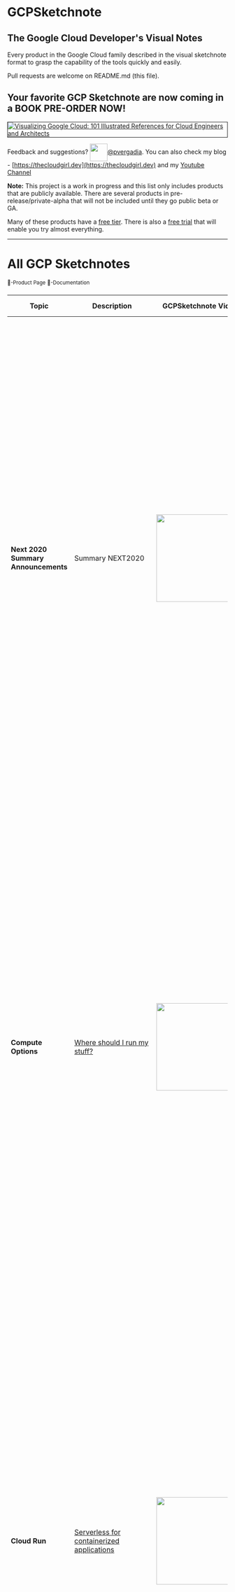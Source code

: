 # GCPSketchnote

## The Google Cloud Developer's Visual Notes
Every product in the Google Cloud family described in the visual sketchnote format to grasp the capability of the tools quickly and easily.

Pull requests are welcome on README.md (this file).

## Your favorite GCP Sketchnote are now coming in a BOOK PRE-ORDER NOW!
<a target="_blank" href="https://github.com/priyankavergadia/GCPSketchnote/blob/main/images/book.png"><img border="1" alt="Visualizing Google Cloud: 101 Illustrated References for Cloud Engineers and Architects" src="https://github.com/priyankavergadia/GCPSketchnote/blob/main/images/book.png"></a>

<!--- <a target="_blank" href="https://github.com/priyankavergadia/GCPSketchnote/blob/main/images/ComputeOptions.jpg"><img border="1" alt="Where should I run my stuff on Google Cloud" src="https://github.com/priyankavergadia/GCPSketchnote/blob/main/images/ComputeOptions.jpg"></a> --->

Feedback and suggestions? <img width="40" valign="middle" src="https://storage.googleapis.com/gregsramblings-downloads/Twitter_Logo_Blue.png">[@pvergadia](https://twitter.com/pvergadia). You can also check my blog - [https://thecloudgirl.dev](https://thecloudgirl.dev) and my [Youtube Channel](https://bit.ly/theCloudGirl)

**Note:** This project is a work in progress and this list only includes products that are publicly available. There are several products in pre-release/private-alpha that will not be included until they go public beta or GA.

Many of these products have a [free tier](https://cloud.google.com/free/). There is also a [free trial](https://console.cloud.google.com/freetrial) that will enable you try almost everything.

----------------------------
# All GCP Sketchnotes
<sup>:link:-Product Page</sup>
<sup>:page_facing_up:-Documentation</sup>

| Topic  | Description | GCPSketchnote Video | GCPSketchnote Image | Other Links |
| ------ | ----------- |---------------------|-----------|---|
| **Next 2020 Summary Announcements** | Summary NEXT2020 | [<img src="https://img.youtube.com/vi/7OBTwoBZ404/sddefault.jpg" width=200>](https://www.youtube.com/watch?v=7OBTwoBZ404&list=PLTWE_lmu2InBzuPmOcgAYP7U80a87cpJd) | [<img src="https://github.com/priyankavergadia/GCPSketchnote/blob/main/images/NEXT2020.jpg" width=1100>](https://thecloudgirl.dev/NEXT2020.html) | [<sup>:link:</sup>](https://cloud.google.com/blog/topics/google-cloud-next/complete-list-of-announcements-from-google-cloud-next20-onair)  |
| **Compute Options**  | [Where should I run my stuff?](https://goo.gle/3Eo1iN5)  |[<img src="https://img.youtube.com/vi/hEK5SMzI_n4/sddefault.jpg" width=200 >](https://www.youtube.com/watch?v=hEK5SMzI_n4&list=PLTWE_lmu2InBzuPmOcgAYP7U80a87cpJd) | [<img src="https://github.com/priyankavergadia/GCPSketchnote/blob/main/images/ComputeOptions.jpg" width=1100 >]
| **Cloud Run**  | [Serverless for containerized applications](https://goo.gle/3jsdh3U)  | [<img src="https://img.youtube.com/vi/oR4btKLRdn4/sddefault.jpg" width=200>](https://www.youtube.com/watch?v=oR4btKLRdn4&list=PLTWE_lmu2InBzuPmOcgAYP7U80a87cpJd) | [<img src="https://github.com/priyankavergadia/GCPSketchnote/blob/main/images/CloudRun.png" width=1100>] 
| **Cloud Functions**  | [Event-driven serverless functions](https://goo.gle/3jphpBR)  | [<img src="https://img.youtube.com/vi/LTMChfWBHb0/sddefault.jpg" width=200>](https://www.youtube.com/watch?v=LTMChfWBHb0&list=PLTWE_lmu2InBzuPmOcgAYP7U80a87cpJd) | [<img src="https://github.com/priyankavergadia/GCPSketchnote/blob/main/images/cloudfunctions.png" width=1100>]
| **Compute Engine**  | [VMs, GPUs, TPUs, Disks](https://goo.gle/3E8eRjr)  | [<img src="https://img.youtube.com/vi/s1LxRhjPJ7E/sddefault.jpg" width=200>](https://www.youtube.com/watch?v=s1LxRhjPJ7E&list=PLTWE_lmu2InBzuPmOcgAYP7U80a87cpJd) | [<img src="https://github.com/priyankavergadia/GCPSketchnote/blob/main/images/GCE.jpg" width=1100>](https://thecloudgirl.dev/gcpsketchnote2.html) | [<sup>:link:</sup>](https://cloud.google.com/compute?utm_source=twitter&utm_medium=unpaidsoc&utm_campaign=CDR_pve_gcp_gcpsketchnote_&utm_content=-) [<sup>:page_facing_up:</sup>](https://cloud.google.com/compute/docs?utm_source=twitter&utm_medium=unpaidsoc&utm_campaign=CDR_pve_gcp_gcpsketchnote_&utm_content=-) | 
| **Kubernetes Engine (GKE)**  | [Managed Kubernetes/containers](https://goo.gle/3pzWX5f)  | [<img src="https://img.youtube.com/vi/F8s-DAfMtRM/sddefault.jpg" width=200>](https://www.youtube.com/watch?v=F8s-DAfMtRM&list=PLTWE_lmu2InBzuPmOcgAYP7U80a87cpJd) | [<img src="https://github.com/priyankavergadia/GCPSketchnote/blob/main/images/GKE.jpg" width=1100>](https://thecloudgirl.dev/GKE.html) | [<sup>:link:</sup>](https://cloud.google.com/kubernetes-engine?utm_source=twitter&utm_medium=unpaidsoc&utm_campaign=CDR_pve_gcp_gcpsketchnote_&utm_content=-) [<sup>:page_facing_up:</sup>](https://cloud.google.com/kubernetes-engine/docs?utm_source=twitter&utm_medium=unpaidsoc&utm_campaign=CDR_pve_gcp_gcpsketchnote_&utm_content=-) |
| **Migration Journey**  | [How to migrate to GCP](https://cloud.google.com/blog/topics/developers-practitioners/google-cloud-migration-made-easy)  | [<img src="https://img.youtube.com/vi/ZDn6zIaBfas/sddefault.jpg" width=200>](https://www.youtube.com/watch?v=ZDn6zIaBfas&list=PLTWE_lmu2InBzuPmOcgAYP7U80a87cpJd) | [<img src="https://github.com/priyankavergadia/GCPSketchnote/blob/main/images/MigrationJourney.jpg" width=1100>](https://thecloudgirl.dev/MigrationJourney.html) | [<sup>:link:</sup>](https://cloud.google.com/blog/topics/developers-practitioners/google-cloud-migration-made-easy?utm_source=twitter&utm_medium=unpaidsoc&utm_campaign=CDR_pve_gcp_gcpsketchnote_&utm_content=-) |
| **Migration Use cases**  | [Different migration use cases](https://cloud.google.com/blog/topics/developers-practitioners/google-cloud-migration-made-easy)  | [<img src="https://img.youtube.com/vi/eWlQ-8AfDz4/sddefault.jpg" width=200>](https://www.youtube.com/watch?v=eWlQ-8AfDz4&list=PLTWE_lmu2InBzuPmOcgAYP7U80a87cpJd) | [<img src="https://github.com/priyankavergadia/GCPSketchnote/blob/main/images/MigrationCheatsheet.png" width=1100>](https://thecloudgirl.dev/MigrationCheatsheet.html) | [<sup>:link:</sup>](https://cloud.google.com/blog/topics/developers-practitioners/google-cloud-migration-made-easy?utm_source=twitter&utm_medium=unpaidsoc&utm_campaign=CDR_pve_gcp_gcpsketchnote_&utm_content=-) |
| **Cloud Storage**  | [Multi-class multi-region object storage](https://goo.gle/2ZbYUth)  | [<img src="https://img.youtube.com/vi/BeYr34swAVE/sddefault.jpg" width=200>](https://www.youtube.com/watch?v=BeYr34swAVE&list=PLTWE_lmu2InBzuPmOcgAYP7U80a87cpJd) | [<img src="https://github.com/priyankavergadia/GCPSketchnote/blob/main/images/GCS.png" width=1100>](https://thecloudgirl.dev/CloudStorage.html) | [<sup>:link:</sup>](https://cloud.google.com/storage?utm_source=twitter&utm_medium=unpaidsoc&utm_campaign=CDR_pve_gcp_gcpsketchnote_&utm_content=-) [<sup>:page_facing_up:</sup>](https://cloud.google.com/storage/docs?utm_source=twitter&utm_medium=unpaidsoc&utm_campaign=CDR_pve_gcp_gcpsketchnote_&utm_content=-) |  
| **Cloud SQL**  | [Managed MySQL, PostgreSQL, SQL Server](https://goo.gle/3jtd8NR) | [<img src="https://img.youtube.com/vi/nGwOPAqgX7U/sddefault.jpg" width=200>](https://www.youtube.com/watch?v=nGwOPAqgX7U&list=PLTWE_lmu2InBzuPmOcgAYP7U80a87cpJd) | [<img src="https://github.com/priyankavergadia/GCPSketchnote/blob/main/images/CloudSQL.jpg" width=1100>](https://thecloudgirl.dev/gcpsketchnote3.html) | [<sup>:link:</sup>](https://cloud.google.com/sql?utm_source=twitter&utm_medium=unpaidsoc&utm_campaign=CDR_pve_gcp_gcpsketchnote_&utm_content=-) [<sup>:page_facing_up:</sup>](https://cloud.google.com/sql/docs?utm_source=twitter&utm_medium=unpaidsoc&utm_campaign=CDR_pve_gcp_gcpsketchnote_&utm_content=-) |
| **How to build a scalable data anytics pipeline?**  | [5 steps to build a data analytics pipeline in GCP](https://www.freecodecamp.org/news/scalable-data-analytics-pipeline/) | [<img src="https://img.youtube.com/vi/iIxq9x8jBa8/sddefault.jpg" width=200>](https://www.youtube.com/watch?v=iIxq9x8jBa8&list=PLTWE_lmu2InBzuPmOcgAYP7U80a87cpJd) | [<img src="https://github.com/priyankavergadia/GCPSketchnote/blob/main/images/analytics.png" width=1100>](https://thecloudgirl.dev/analytics.html) | [<sup>:link:</sup>](https://cloud.google.com/solutions/smart-analytics?utm_source=twitter&utm_medium=unpaidsoc&utm_campaign=CDR_pve_gcp_gcpsketchnote_&utm_content=-) [<sup>:page_facing_up:</sup>](https://www.freecodecamp.org/news/scalable-data-analytics-pipeline/) |
| **BigQuery**  | [Data warehouse/analytics](https://goo.gle/3C7DkEJ)  | [<img src="https://img.youtube.com/vi/So-tVyBQt8E/sddefault.jpg" width=200>](https://www.youtube.com/watch?v=So-tVyBQt8E&list=PLTWE_lmu2InBzuPmOcgAYP7U80a87cpJd) | [<img src="https://github.com/priyankavergadia/GCPSketchnote/blob/main/images/BigQuery.jpg" width=1100>](https://thecloudgirl.dev/bigquery.html) | [<sup>:link:</sup>](https://cloud.google.com/bigquery?utm_source=twitter&utm_medium=unpaidsoc&utm_campaign=CDR_pve_gcp_gcpsketchnote_&utm_content=-) [<sup>:page_facing_up:</sup>](https://cloud.google.com/bigquery/docs?utm_source=twitter&utm_medium=unpaidsoc&utm_campaign=CDR_pve_gcp_gcpsketchnote_&utm_content=-) |
| **Cloud Composer**  | [Managed workflow orchestration service](https://goo.gle/3E7Oji7)  | [<img src="https://img.youtube.com/vi/BRQw064uaMg/sddefault.jpg" width=200>](https://www.youtube.com/watch?v=BRQw064uaMg&list=PLTWE_lmu2InBzuPmOcgAYP7U80a87cpJd) | [<img src="https://github.com/priyankavergadia/GCPSketchnote/blob/main/images/Composer.jpg" width=1100>](https://thecloudgirl.dev/Composer.html) | [<sup>:link:</sup>](https://cloud.google.com/composer?utm_source=twitter&utm_medium=unpaidsoc&utm_campaign=CDR_pve_gcp_gcpsketchnote_&utm_content=-) [<sup>:page_facing_up:</sup>](https://cloud.google.com/composer/docs?utm_source=twitter&utm_medium=unpaidsoc&utm_campaign=CDR_pve_gcp_gcpsketchnote_&utm_content=-) |
| **Cloud Dataflow**  | [Stream/batch data processing](https://goo.gle/3nim7m5)  | [<img src="https://img.youtube.com/vi/WRspZRG9e90/sddefault.jpg" width=200>](https://www.youtube.com/watch?v=WRspZRG9e90&list=PLTWE_lmu2InBzuPmOcgAYP7U80a87cpJd) | [<img src="https://github.com/priyankavergadia/GCPSketchnote/blob/main/images/Dataflow.jpg" width=1100>](https://thecloudgirl.dev/dataflow.html) | [<sup>:link:</sup>](https://cloud.google.com/dataflow?utm_source=twitter&utm_medium=unpaidsoc&utm_campaign=CDR_pve_gcp_gcpsketchnote_&utm_content=-) [<sup>:page_facing_up:</sup>](https://cloud.google.com/dataflow/docs?utm_source=twitter&utm_medium=unpaidsoc&utm_campaign=CDR_pve_gcp_gcpsketchnote_&utm_content=-) |
| **Cloud Dataproc**  | [Managed Spark and Hadoop](https://medium.com/google-cloud/all-you-need-to-know-about-google-cloud-dataproc-23fe91369678)  | [<img src="https://img.youtube.com/vi/32oJE-fSzm0/sddefault.jpg" width=200>](https://www.youtube.com/watch?v=32oJE-fSzm0&list=PLTWE_lmu2InBzuPmOcgAYP7U80a87cpJd) | [<img src="https://github.com/priyankavergadia/GCPSketchnote/blob/main/images/Dataproc.jpg" width=1100>](https://thecloudgirl.dev/Dataproc.html) | [<sup>:link:</sup>](https://cloud.google.com/dataproc?utm_source=twitter&utm_medium=unpaidsoc&utm_campaign=CDR_pve_gcp_gcpsketchnote_&utm_content=-) [<sup>:page_facing_up:</sup>](https://cloud.google.com/dataproc/docs?utm_source=twitter&utm_medium=unpaidsoc&utm_campaign=CDR_pve_gcp_gcpsketchnote_&utm_content=-) |
| **Cloud Pub/Sub**  | Global real-time messaging  | [<img src="https://img.youtube.com/vi/JrKEErlWvzA/sddefault.jpg" width=200>](https://www.youtube.com/watch?v=JrKEErlWvzA&list=PLTWE_lmu2InBzuPmOcgAYP7U80a87cpJd) | [<img src="https://github.com/priyankavergadia/GCPSketchnote/blob/main/images/pubsub.jpg" width=1100>](https://thecloudgirl.dev/pubsub.html) | [<sup>:link:</sup>](https://cloud.google.com/pubsub?utm_source=twitter&utm_medium=unpaidsoc&utm_campaign=CDR_pve_gcp_gcpsketchnote_&utm_content=-) [<sup>:page_facing_up:</sup>](https://cloud.google.com/pubsub/docs?utm_source=twitter&utm_medium=unpaidsoc&utm_campaign=CDR_pve_gcp_gcpsketchnote_&utm_content=-) [<sup>:link:</sup>](https://www.youtube.com/playlist?list=PLIivdWyY5sqKwVLe4BLJ-vlh9r9zCdOse) |
| **Contact Center AI**  | AI in your contact center  | [<img src="https://img.youtube.com/vi/oGHa3hyMMsc/sddefault.jpg" width=200>](https://www.youtube.com/watch?v=oGHa3hyMMsc&list=PLTWE_lmu2InBzuPmOcgAYP7U80a87cpJd) | [<img src="https://github.com/priyankavergadia/GCPSketchnote/blob/main/images/ccai.jpg" width=1100>](https://thecloudgirl.dev/CCAI.html) | [<sup>:link:</sup>](https://cloud.google.com/solutions/contact-center?utm_source=twitter&utm_medium=unpaidsoc&utm_campaign=CDR_pve_gcp_gcpsketchnote_&utm_content=-) [<sup>:page_facing_up:</sup>](https://www.youtube.com/playlist?list=PLIivdWyY5sqK5SM34zbkitWLOV-b3V40B) |
| **Cloud Armor**  | DDoS protection and WAF  | [<img src="https://img.youtube.com/vi/w6Z5Ps0rXvk/sddefault.jpg" width=200>](https://www.youtube.com/watch?v=w6Z5Ps0rXvk&list=PLTWE_lmu2InBzuPmOcgAYP7U80a87cpJd) | [<img src="https://github.com/priyankavergadia/GCPSketchnote/blob/main/images/CloudArmor.png" width=1100>](https://thecloudgirl.dev/CloudArmor.html) | [<sup>:link:</sup>](https://cloud.google.com/armor?utm_source=twitter&utm_medium=unpaidsoc&utm_campaign=CDR_pve_gcp_gcpsketchnote_&utm_content=-) [<sup>:page_facing_up:</sup>](https://cloud.google.com/armor/docs?utm_source=twitter&utm_medium=unpaidsoc&utm_campaign=CDR_pve_gcp_gcpsketchnote_&utm_content=-) |
| **Cloud CDN** | Content delivery network | [<img src="https://img.youtube.com/vi/EumuFAfTWJY/sddefault.jpg" width=200>](https://www.youtube.com/watch?v=EumuFAfTWJY&list=PLTWE_lmu2InBzuPmOcgAYP7U80a87cpJd) | [<img src="https://github.com/priyankavergadia/GCPSketchnote/blob/main/images/CloudCDN.jpg" width=1100>](https://thecloudgirl.dev/CDN.html) | [<sup>:link:</sup>](https://cloud.google.com/cdn?utm_source=twitter&utm_medium=unpaidsoc&utm_campaign=CDR_pve_gcp_gcpsketchnote_&utm_content=-) [<sup>:page_facing_up:</sup>](https://cloud.google.com/cdn/docs?utm_source=twitter&utm_medium=unpaidsoc&utm_campaign=CDR_pve_gcp_gcpsketchnote_&utm_content=-) |
| **Cloud Load Balancing** | [Multi-region load distribution/balancing](https://goo.gle/3B8F1ke)| [<img src="https://img.youtube.com/vi/0fQr7TRhnnU/sddefault.jpg" width=200>](https://www.youtube.com/watch?v=0fQr7TRhnnU&list=PLTWE_lmu2InBzuPmOcgAYP7U80a87cpJd) | [<img src="https://github.com/priyankavergadia/GCPSketchnote/blob/main/images/CLB.jpg" width=1100>](https://thecloudgirl.dev/CLB.html) | [<sup>:link:</sup>](https://cloud.google.com/load-balancing?utm_source=twitter&utm_medium=unpaidsoc&utm_campaign=CDR_pve_gcp_gcpsketchnote_&utm_content=-) [<sup>:page_facing_up:</sup>](https://cloud.google.com/load-balancing/docs?utm_source=twitter&utm_medium=unpaidsoc&utm_campaign=CDR_pve_gcp_gcpsketchnote_&utm_content=-) |
| **Cloud Data Loss Prevention API** | Classify and redact sensitive data | [<img src="https://img.youtube.com/vi/ab_Dctdu2G8/sddefault.jpg" width=200>](https://www.youtube.com/watch?v=ab_Dctdu2G8&list=PLTWE_lmu2InBzuPmOcgAYP7U80a87cpJd) | [<img src="https://github.com/priyankavergadia/GCPSketchnote/blob/main/images/DLP.jpg" width=1100>](https://thecloudgirl.dev/dlp.html) | [<sup>:link:</sup>](https://cloud.google.com/dlp?utm_source=twitter&utm_medium=unpaidsoc&utm_campaign=CDR_pve_gcp_gcpsketchnote_&utm_content=-) [<sup>:page_facing_up:</sup>](https://cloud.google.com/dlp/docs?utm_source=twitter&utm_medium=unpaidsoc&utm_campaign=CDR_pve_gcp_gcpsketchnote_&utm_content=-) |
| **Cloud Build** | Continuous integration/delivery platform | [<img src="https://img.youtube.com/vi/Bvo6jzC3J_A/sddefault.jpg" width=200>](https://www.youtube.com/watch?v=Bvo6jzC3J_A&list=PLTWE_lmu2InBzuPmOcgAYP7U80a87cpJd) | [<img src="https://github.com/priyankavergadia/GCPSketchnote/blob/main/images/CloudBuild.jpg" width=1100>](https://thecloudgirl.dev/CloudBuild.html) | [<sup>:link:</sup>](https://cloud.google.com/cloud-build?utm_source=twitter&utm_medium=unpaidsoc&utm_campaign=CDR_pve_gcp_gcpsketchnote_&utm_content=-) [<sup>:page_facing_up:</sup>](https://cloud.google.com/cloud-build/docs/?utm_source=twitter&utm_medium=unpaidsoc&utm_campaign=CDR_pve_gcp_gcpsketchnote_&utm_content=-) |
| **Operations** | Monitoring, logging, troubleshooting | [<img src="https://img.youtube.com/vi/Y7L2y6NVa9Y/sddefault.jpg" width=200>](https://www.youtube.com/watch?v=Y7L2y6NVa9Y&list=PLTWE_lmu2InBzuPmOcgAYP7U80a87cpJd) | [<img src="https://github.com/priyankavergadia/GCPSketchnote/blob/main/images/CloudOps.jpg" width=1100>](https://thecloudgirl.dev/ops.html) | [<sup>:link:</sup>](https://cloud.google.com/products/operations?utm_source=twitter&utm_medium=unpaidsoc&utm_campaign=CDR_pve_gcp_gcpsketchnote_&utm_content=-) [<sup>:page_facing_up:</sup>](https://cloud.google.com/stackdriver/docs?utm_source=twitter&utm_medium=unpaidsoc&utm_campaign=CDR_pve_gcp_gcpsketchnote_&utm_content=-) |
| **Redshift to BigQuery**  | Migrate Redshift to BigQuery  | | [<img src="https://github.com/priyankavergadia/GCPSketchnote/blob/main/images/redshifttobq.jpeg" width=1100>](https://thecloudgirl.dev/redshifttobq.html) | [<sup>:link:</sup>](https://cloud.google.com/bigquery-transfer/docs/redshift-migration) |
| **Pub/Sub Lite vs Pub/Sub**  | Difference between Pub/Sub and Pub/Sub Lite  | | [<img src="https://github.com/priyankavergadia/GCPSketchnote/blob/main/images/pubsubvslite.png" width=1100>](https://thecloudgirl.dev/gcpsketchnote4.html) | [<sup>:link:</sup>](https://cloud.google.com/pubsub/docs/choosing-pubsub-or-lite?utm_source=twitter&utm_medium=unpaidsoc&utm_campaign=CDR_pve_gcp_gcpsketchnote_&utm_content=-)|
| **Anthos** | [How Anthos makes it easy to deploy/manage hybrid and multicloud infrasturture and apps](https://goo.gle/3C7DX1h) | [<img src="https://img.youtube.com/vi/FfJNAjoX3Uc/sddefault.jpg" width=200>](https://www.youtube.com/watch?v=FfJNAjoX3Uc&list=PLTWE_lmu2InBzuPmOcgAYP7U80a87cpJd) | [<img src="https://github.com/priyankavergadia/GCPSketchnote/blob/main/images/Anthos.jpg" width=1100>](https://thecloudgirl.dev/Anthos.html) | [<sup>:link:</sup>](https://cloud.google.com/products/anthos?utm_source=twitter&utm_medium=unpaidsoc&utm_campaign=CDR_pve_gcp_gcpsketchnote_&utm_content=-) [<sup>:page_facing_up:</sup>](https://cloud.google.com/anthos/docs?utm_source=twitter&utm_medium=unpaidsoc&utm_campaign=CDR_pve_gcp_gcpsketchnote_&utm_content=-) |
| **Anthos Deployment Options**  | [Hybrid and multicloud deployment options with Anthos](https://cloud.google.com/blog/topics/developers-practitioners/what-are-my-hybrid-and-multicloud-deployment-options-anthos?utm_source=blog&utm_medium=partner&utm_campaign=CDR_pve_anthoscore_anthosdeplyment_sketchnote_)  | [<img src="https://img.youtube.com/vi/quDqV3nXD2k/sddefault.jpg" width=200>](https://www.youtube.com/watch?v=quDqV3nXD2k&list=PLTWE_lmu2InBzuPmOcgAYP7U80a87cpJd) | [<img src="https://github.com/priyankavergadia/GCPSketchnote/blob/main/images/AnthosDeployment.png" width=1100>](https://thecloudgirl.dev/AnthosDeployment.html) | [<sup>:link:</sup>](https://cloud.google.com/anthos?utm_source=twitter&utm_medium=unpaidsoc&utm_campaign=CDR_pve_gcp_gcpsketchnote_&utm_content=-) [<sup>:page_facing_up:</sup>](https://cloud.google.com/anthos/docs?utm_source=twitter&utm_medium=unpaidsoc&utm_campaign=CDR_pve_gcp_gcpsketchnote_&utm_content=-) |
| **Decision Tree Hadoop to Dataproc**  | [Decision tree to migrate Apache Hadoop workloads to Dataproc](http://goo.gle/3tMxnsB)  | [<img src="https://img.youtube.com/vi/3a5yhnXlJrc/sddefault.jpg" width=200>](https://www.youtube.com/watch?v=3a5yhnXlJrc&list=PLTWE_lmu2InBzuPmOcgAYP7U80a87cpJd) | [<img src="https://github.com/priyankavergadia/GCPSketchnote/blob/main/images/HadoopOptions.jpg" width=1100>](https://thecloudgirl.dev/DataprocDecision.html) | [<sup>:link:</sup>](https://cloud.google.com/dataproc/) [<sup>:page_facing_up:</sup>](https://cloud.google.com/dataproc/docs) |
| **Google Cloud VMware Engine**  | [A Google Cloud VMware Engine cheatsheet](https://goo.gle/2PlTsiy)  | [<img src="https://img.youtube.com/vi/FJGNj_j2BY8/sddefault.jpg" width=200>](https://www.youtube.com/watch?v=FJGNj_j2BY8&list=PLTWE_lmu2InBzuPmOcgAYP7U80a87cpJd) | [<img src="https://github.com/priyankavergadia/GCPSketchnote/blob/main/images/VMWareEngine.jpg" width=1100>](https://thecloudgirl.dev/VMWareEngine.html) | [<sup>:link:</sup>](http://goo.gle/313njyY) [<sup>:page_facing_up:</sup>](http://goo.gle/3lyGNoB) |
| **Bare Metal Solution**  | [Curious about Google Cloud Bare Metal Solution? Start here](https://goo.gle/2O04k5m)  | [<img src="https://img.youtube.com/vi/s6rZBH5sFps/sddefault.jpg" width=200>](https://www.youtube.com/watch?v=s6rZBH5sFps&list=PLTWE_lmu2InBzuPmOcgAYP7U80a87cpJd) | [<img src="https://github.com/priyankavergadia/GCPSketchnote/blob/main/images/BareMetal.jpg" width=1100>](https://thecloudgirl.dev/BareMetal.html) | [<sup>:link:</sup>](https://goo.gle/2O04k5m) [<sup>:page_facing_up:</sup>](https://goo.gle/3fnpWEg) |
| **Persistent Disk**  | [Block storage options in Google Cloud](https://goo.gle/32knshX)  | [<img src="https://img.youtube.com/vi/HZV3XZQZmvQ/sddefault.jpg" width=200>](https://www.youtube.com/watch?v=HZV3XZQZmvQ&list=PLTWE_lmu2InBzuPmOcgAYP7U80a87cpJd) | [<img src="https://github.com/priyankavergadia/GCPSketchnote/blob/main/images/pd.jpg" width=1100>](https://thecloudgirl.dev/PD.html) | [<sup>:link:</sup>](https://goo.gle/3iEW4ow) [<sup>:page_facing_up:</sup>](https://goo.gle/3gA1G0z) |
| **Data Transfer Options**  | [How to transfer data to Google Cloud?](https://goo.gle/3iLTpsS)  | [<img src="https://img.youtube.com/vi/lt9bOxlsKs4/sddefault.jpg" width=200>](https://www.youtube.com/watch?v=lt9bOxlsKs4list=PLTWE_lmu2InBzuPmOcgAYP7U80a87cpJd) | [<img src="https://github.com/priyankavergadia/GCPSketchnote/blob/main/images/DataTransfer.jpg" width=1100>](https://thecloudgirl.dev/datatransfer.html) | [<sup>:link:</sup>](https://goo.gle/3xgTrx2) [<sup>:page_facing_up:</sup>](https://goo.gle/3xgTrx2) |
| **Storage Options**  | [A map of storage options in Google Cloud?](https://goo.gle/3q2asc9)  | [<img src="https://img.youtube.com/vi/uvyerY_dHJk/sddefault.jpg" width=200>](https://www.youtube.com/watch?v=uvyerY_dHJk&list=PLTWE_lmu2InBzuPmOcgAYP7U80a87cpJd) | [<img src="https://github.com/priyankavergadia/GCPSketchnote/blob/main/images/storageoptions.jpg" width=1100>](https://thecloudgirl.dev/StorageOptions.html) | [<sup>:link:</sup>](https://goo.gle/2U8dkZ7) [<sup>:page_facing_up:</sup>](https://goo.gle/2U8dkZ7) |
| **Cloud Bigtable**  | [How BIG is Cloud Bigtable?](https://goo.gle/2TV3hWY)  | [<img src="https://img.youtube.com/vi/Ms_GwMgojlk/sddefault.jpg" width=200>](https://www.youtube.com/watch?v=Ms_GwMgojlk&list=PLTWE_lmu2InBzuPmOcgAYP7U80a87cpJd) | [<img src="https://github.com/priyankavergadia/GCPSketchnote/blob/main/images/Bigtable.jpg" width=1100>](https://thecloudgirl.dev/Bigtable.html) | [<sup>:link:</sup>](https://goo.gle/3pQJT9A) [<sup>:page_facing_up:</sup>](https://goo.gle/3xbkgmm) |
| **Cloud Spanner**  | [What is Cloud Spanner?](https://goo.gle/3zmQMnj)  | [<img src="https://img.youtube.com/vi/lt9bOxlsKs4/sddefault.jpg" width=200>](https://youtu.be/hRDpbHtNceU) | [<img src="https://github.com/priyankavergadia/GCPSketchnote/blob/main/images/Spanner.jpg" width=1100>](https://thecloudgirl.dev/spanner.html) | [<sup>:link:</sup>](https://goo.gle/3xkcXJ3) [<sup>:page_facing_up:</sup>](https://goo.gle/3gmC88a) |
| **Firestore**  | [What is Firestore?](https://goo.gle/3EbtF0S)  | [<img src="https://github.com/priyankavergadia/GCPSketchnote/blob/main/images/firestore.jpg" width=200>](https://www.youtube.com/watch?v=moglAjmwmUQ&list=PLTWE_lmu2InBzuPmOcgAYP7U80a87cpJd) | [<img src="https://github.com/priyankavergadia/GCPSketchnote/blob/main/images/firestore.jpg" width=1100>](https://thecloudgirl.dev/firestore.html) | [<sup>:link:</sup>](https://goo.gle/3E9gVaM) [<sup>:page_facing_up:</sup>](https://goo.gle/3vGHjpt) |
| **Dataprep**  | [What is Dataprep?](https://goo.gle/3C9BXpi)  | [<img src="https://img.youtube.com/vi/XECTutOb350/sddefault.jpg" width=200>](https://www.youtube.com/watch?v=XECTutOb350&list=PLTWE_lmu2InBzuPmOcgAYP7U80a87cpJd) | [<img src="https://github.com/priyankavergadia/GCPSketchnote/blob/main/images/Spanner.jpg" width=1100>](https://thecloudgirl.dev/dataprep.html) | [<sup>:link:</sup>](https://goo.gle/2XDPaaX) [<sup>:page_facing_up:</sup>](https://goo.gle/3vzyrC8) |
| **Data Fusion**  | [What is Data Fusion?](https://goo.gle/3puxKsF)  | [<img src="https://github.com/priyankavergadia/GCPSketchnote/blob/main/images/datafusion.jpg" width=200>](https://www.youtube.com/playlist?list=PLTWE_lmu2InBzuPmOcgAYP7U80a87cpJd) | [<img src="https://github.com/priyankavergadia/GCPSketchnote/blob/main/images/datafusion.jpg" width=1100>](https://thecloudgirl.dev/datafusion.html) | [<sup>:link:</sup>](https://goo.gle/2XDtwDz) [<sup>:page_facing_up:</sup>](https://goo.gle/3CmFhO5) |
| **Cloud IoT Core**  | [What is Cloud IoT Core?](https://goo.gle/3m6Zf9O)  | [<img src="https://github.com/priyankavergadia/GCPSketchnote/blob/main/images/iotcore.jpg" width=200>](https://www.youtube.com/playlist?list=PLTWE_lmu2InBzuPmOcgAYP7U80a87cpJd) | [<img src="https://github.com/priyankavergadia/GCPSketchnote/blob/main/images/iotcore.jpg" width=1100>](https://thecloudgirl.dev/iotcore.html) | [<sup>:link:</sup>](https://goo.gle/3BbIMFs) [<sup>:page_facing_up:</sup>](https://goo.gle/2XCs3gO) |
| **Datastream**  | [What is Datastream?](https://goo.gle/3BjiX6F)  | [<img src="https://github.com/priyankavergadia/GCPSketchnote/blob/main/images/datastream.jpg" width=200>](https://www.youtube.com/playlist?list=PLTWE_lmu2InBzuPmOcgAYP7U80a87cpJd) | [<img src="https://github.com/priyankavergadia/GCPSketchnote/blob/main/images/datastream.jpg" width=1100>](https://thecloudgirl.dev/datastream.html) | [<sup>:link:</sup>](https://goo.gle/3aZUDMi) [<sup>:page_facing_up:</sup>](https://goo.gle/3B20OtT) |
| **Database Options**  | [What are Google Cloud Database options?](https://goo.gle/3m6yCSn)  | [<img src="https://img.youtube.com/vi/2TZXSnCTd7E/sddefault.jpg" width=200>](https://www.youtube.com/watch?v=2TZXSnCTd7E&list=PLTWE_lmu2InBzuPmOcgAYP7U80a87cpJd) | [<img src="https://github.com/priyankavergadia/GCPSketchnote/blob/main/images/DBoptions.jpg" width=1100>](https://thecloudgirl.dev/dboptions.html) |
| **Traffic Director**  | [What is Traffic Director?](https://goo.gle/3EcLegZ)  | [<img src="https://github.com/priyankavergadia/GCPSketchnote/blob/main/images/trafficdirector.jpg" width=200>](https://www.youtube.com/playlist?list=PLTWE_lmu2InBzuPmOcgAYP7U80a87cpJd) | [<img src="https://github.com/priyankavergadia/GCPSketchnote/blob/main/images/trafficdirector.jpg" width=1100>](https://thecloudgirl.dev/trafficdirector.html) | [<sup>:link:</sup>](https://goo.gle/2XBxWuD) [<sup>:page_facing_up:</sup>](https://goo.gle/3B85Ncj) |
| **App Engine**  | [What is App Engine?](https://goo.gle/3GckaAf)  | [<img src="https://github.com/priyankavergadia/GCPSketchnote/blob/main/images/appengine.jpg" width=200>](https://www.youtube.com/playlist?list=PLTWE_lmu2InBzuPmOcgAYP7U80a87cpJd) | [<img src="https://github.com/priyankavergadia/GCPSketchnote/blob/main/images/appengine.jpg" width=1100>](https://thecloudgirl.dev/appengine.html) | [<sup>:link:</sup>](https://goo.gle/3nogeUe) [<sup>:page_facing_up:</sup>](https://goo.gle/2ZhSV64) |
| **Cloud NAT**  | [What is Cloud NAT?](https://goo.gle/3GDjS5s)  | [<img src="https://github.com/priyankavergadia/GCPSketchnote/blob/main/images/CloudNAT.jpg" width=200>](https://www.youtube.com/playlist?list=PLTWE_lmu2InBzuPmOcgAYP7U80a87cpJd) | [<img src="https://github.com/priyankavergadia/GCPSketchnote/blob/main/images/CloudNAT.jpg" width=1100>](https://thecloudgirl.dev/cloudnat.html) | [<sup>:link:</sup>](https://goo.gle/3b5mQBa) [<sup>:page_facing_up:</sup>](https://goo.gle/3E5kSgI) |
| **Cloud DNS**  | [What is Cloud DNS?](https://goo.gle/3C8h9i3)  | [<img src="https://github.com/priyankavergadia/GCPSketchnote/blob/main/images/CloudDNS.jpg" width=200>](https://www.youtube.com/playlist?list=PLTWE_lmu2InBzuPmOcgAYP7U80a87cpJd) | [<img src="https://github.com/priyankavergadia/GCPSketchnote/blob/main/images/CloudDNS.jpg" width=1100>](https://thecloudgirl.dev/clouddns.html) | [<sup>:link:</sup>](https://goo.gle/3m6TwAQ) [<sup>:page_facing_up:</sup>](https://goo.gle/3vGFlp5) |
| **Service Orchestration**  | [What is Service Orchestration?](https://goo.gle/3m8DeHm)  | [<img src="https://github.com/priyankavergadia/GCPSketchnote/blob/main/images/serviceorchestration.jpg" width=200>](https://www.youtube.com/playlist?list=PLTWE_lmu2InBzuPmOcgAYP7U80a87cpJd) | [<img src="https://github.com/priyankavergadia/GCPSketchnote/blob/main/images/serviceorchestration.jpg" width=1100>](https://thecloudgirl.dev/serviceorchestration.html) | [<sup>:link:</sup>](https://goo.gle/3niEwPD) [<sup>:page_facing_up:</sup>](https://goo.gle/3Cd5b6E) |
| **Network Intelligence Center (NIC)**  | [What is Network Intelligence Center?](https://goo.gle/3B7cETv)  | [<img src="https://github.com/priyankavergadia/GCPSketchnote/blob/main/images/nic.jpg" width=200>](https://www.youtube.com/playlist?list=PLTWE_lmu2InBzuPmOcgAYP7U80a87cpJd) | [<img src="https://github.com/priyankavergadia/GCPSketchnote/blob/main/images/nic.jpg" width=1100>](https://thecloudgirl.dev/nic.html) | [<sup>:link:</sup>](https://goo.gle/30T6Pwy) [<sup>:page_facing_up:</sup>](https://goo.gle/3vKIW5K) |
| **Memorystore**  | [What is Memorystore?](https://goo.gle/2Ze7hFf)  | [<img src="https://github.com/priyankavergadia/GCPSketchnote/blob/main/images/memorystore.jpg" width=200>](https://www.youtube.com/playlist?list=PLTWE_lmu2InBzuPmOcgAYP7U80a87cpJd) | [<img src="https://github.com/priyankavergadia/GCPSketchnote/blob/main/images/memorystore.jpg" width=1100>](https://thecloudgirl.dev/memorystore.html) | [<sup>:link:</sup>](https://goo.gle/3b0Oors) [<sup>:page_facing_up:</sup>](https://goo.gle/3noPvqy) |
| **Data Science**  | [6 steps of Data Science?](https://goo.gle/2Ze7hFf)  | [<img src="https://github.com/priyankavergadia/GCPSketchnote/blob/main/images/memorystore.jpg" width=200>](https://www.youtube.com/playlist?list=PLTWE_lmu2InBzuPmOcgAYP7U80a87cpJd) | [<img src="https://github.com/priyankavergadia/GCPSketchnote/blob/main/images/memorystore.jpg" width=1100>](https://thecloudgirl.dev/datascience.html) | [<sup>:link:</sup>](https://goo.gle/3b0Oors) [<sup>:page_facing_up:</sup>](https://goo.gle/3noPvqy) |
| **Service Directory** | [What is Service Directory?](https://cloud.google.com/blog/topics/developers-practitioners/service-directory-cheat-sheet) | [<img src="https://img.youtube.com/vi/H9UoE_cWIEY/sddefault.jpg" width=200>](https://youtu.be/H9UoE_cWIEY) | [<img src="https://github.com/priyankavergadia/GCPSketchnote/blob/main/images/ServiceDirectory.jpg" width=1100>](https://thecloudgirl.dev/servicedirectory.html) | [<sup>:link:</sup>](https://cloud.google.com/service-directory) [<sup>:page_facing_up:</sup>](https://cloud.google.com/service-directory/docs/overview) |
| **Microservices Architecture** | [Building a Microservices Architecture on Google Cloud](https://cloud.google.com/blog/topics/developers-practitioners/microservices-architecture-google-cloud) |  | [<img src="https://github.com/priyankavergadia/GCPSketchnote/blob/main/images/MicroservicesArchitecture.jpg" width=1100>](https://thecloudgirl.dev/microservices.html) |  |
| **API Management** | [API Management on Google Cloud](https://cloud.google.com/blog/topics/developers-practitioners/api-management-google-cloud) | [<img src="https://img.youtube.com/vi/vGe38icp0n4/sddefault.jpg" width=200>](https://youtu.be/vGe38icp0n4) | [<img src="https://github.com/priyankavergadia/GCPSketchnote/blob/main/images/APIManagement.jpg" width=1100>](https://thecloudgirl.dev/apimanagement.html) | [<sup>:link:</sup>](https://cloud.google.com/apigee) [<sup>:page_facing_up:</sup>](https://cloud.google.com/apigee/docs/api-platform/get-started/what-apigee) |
| **BigLake** | [What is BigLake?](https://cloud.google.com/blog/products/data-analytics/unify-data-lakes-and-warehouses-with-biglake-now-generally-available) | [<img src="https://img.youtube.com/vi/UdpNYk0EP0g/sddefault.jpg" width=200>](https://youtu.be/UdpNYk0EP0g) | [<img src="https://github.com/priyankavergadia/GCPSketchnote/blob/main/images/Biglake.jpg" width=1100>](https://thecloudgirl.dev/biglake.html) | [<sup>:link:</sup>](https://cloud.google.com/biglake) [<sup>:page_facing_up:</sup>](https://cloud.google.com/bigquery/docs/biglake-intro) |
| **Pick Your AI/ML Path** | [Pick your AI/ML Path on Google Cloud](https://cloud.google.com/blog/topics/developers-practitioners/pick-your-aiml-path-google-cloud) | [<img src="https://img.youtube.com/vi/I2CJL3tQasw/sddefault.jpg" width=200>](https://youtu.be/I2CJL3tQasw) | [<img src="https://github.com/priyankavergadia/GCPSketchnote/blob/main/images/AIMLPath.png" width=1100>](https://thecloudgirl.dev/aimlpath.html) |  |
| **Vertex Forecast** | [An overview of Vertex Forecast](https://cloud.google.com/blog/topics/developers-practitioners/vertex-forecast-overview) | [<img src="https://img.youtube.com/vi/5-qjRpjdE5s/sddefault.jpg" width=200>](https://youtu.be/5-qjRpjdE5s) | [<img src="https://github.com/priyankavergadia/GCPSketchnote/blob/main/images/VertexForecast.png" width=1100>](https://thecloudgirl.dev/vertexforecast.html) | [<sup>:link:</sup>](https://cloud.google.com/vertex-ai) [<sup>:page_facing_up:</sup>](https://cloud.google.com/vertex-ai/docs/tabular-data/forecasting/overview) |
| **Active Assist** | [What is Active Assist ?](https://cloud.google.com/blog/topics/developers-practitioners/make-most-your-cloud-deployment-active-assist) | [<img src="https://img.youtube.com/vi/VBsLG4jCHJk/sddefault.jpg" width=200>](https://youtu.be/VBsLG4jCHJk) | [<img src="https://github.com/priyankavergadia/GCPSketchnote/blob/main/images/ActiveAssist.jpg" width=1100>](https://thecloudgirl.dev/activeassist.html) | [<sup>:link:</sup>](https://cloud.google.com/solutions/active-assist) [<sup>:page_facing_up:</sup>](https://cloud.google.com/recommender/docs) |
| **Networking Overview** | [How is the Google Cloud physical network organized?](https://cloud.google.com/blog/topics/developers-practitioners/google-cloud-networking-overview) |  | [<img src="https://github.com/priyankavergadia/GCPSketchnote/blob/main/images/GCPNetworkingOverview.jpg" width=1100>](https://thecloudgirl.dev/cloudnetworking101.html) |  |
| **Network Connectivity Options** | [Choosing a network connectivity option in Google Cloud](https://cloud.google.com/blog/topics/developers-practitioners/choosing-network-connectivity-option-google-cloud) |  | [<img src="https://github.com/priyankavergadia/GCPSketchnote/blob/main/images/NetworkConnectivityOptions.jpg" width=1100>](https://thecloudgirl.dev/networkconnectivity.html) | [<sup>:link:</sup>](https://cloud.google.com/hybrid-connectivity) [<sup>:page_facing_up:</sup>](https://cloud.google.com/network-connectivity/docs/) |
| **Network Service Tiers** | [An overview of Google Cloud Network Service Tiers](https://cloud.google.com/blog/topics/developers-practitioners/google-cloud-network-service-tiers-overview) |  | [<img src="https://github.com/priyankavergadia/GCPSketchnote/blob/main/images/NetworkServiceTiers.jpg" width=1100>](https://thecloudgirl.dev/networkservicetiers.html) | [<sup>:link:</sup>](https://cloud.google.com/network-tiers) [<sup>:page_facing_up:</sup>](https://cloud.google.com/network-tiers/docs) |
| **Networking Services Overview** | [An overview of Google Cloud Networking Services](https://cloud.google.com/blog/topics/developers-practitioners/google-cloud-networking-overview) | [<img src="https://img.youtube.com/vi/h8EqM6Xt3MA/sddefault.jpg" width=200>](https://youtu.be/h8EqM6Xt3MA) | [<img src="https://github.com/priyankavergadia/GCPSketchnote/blob/main/images/NetworkingServicesOverview.jpg" width=1100>](https://thecloudgirl.dev/networkingservicesoverview.html) | [<sup>:link:</sup>](https://cloud.google.com/products/networking) [<sup>:page_facing_up:</sup>](https://cloud.google.com/products/networking) |
| **Cloud Security Introduction** | [Introduction to Cloud Security](https://cloud.google.com/blog/topics/developers-practitioners/google-cloud-security-overview) |  | [<img src="https://github.com/priyankavergadia/GCPSketchnote/blob/main/images/CloudSecurityIntro.png" width=1100>](https://thecloudgirl.dev/cloudsecurity101.html) |  |
| **Cloud Security Controls** | [Introduction to Cloud Security Controls](https://cloud.google.com/blog/topics/developers-practitioners/google-cloud-security-overview) |  | [<img src="https://github.com/priyankavergadia/GCPSketchnote/blob/main/images/CloudSecurityControls.jpg" width=1100>](https://thecloudgirl.dev/securitycontrols.html) |  |
| **Cloud Infrastructure Security** | [Introduction to Cloud Infrastructure Security](https://cloud.google.com/blog/topics/developers-practitioners/google-cloud-security-overview) |  | [<img src="https://github.com/priyankavergadia/GCPSketchnote/blob/main/images/CloudInfrastructureSecurity.jpg" width=1100>](https://thecloudgirl.dev/infrasecurity101.html) |  |
| **Network & Application Security** | [Introduction to Network Application Security](https://cloud.google.com/blog/topics/developers-practitioners/network-application-security-google-cloud) |  | [<img src="https://github.com/priyankavergadia/GCPSketchnote/blob/main/images/NetworkAppSecurity.jpg" width=1100>](https://thecloudgirl.dev/webapplicationsecurity.html) |  |
| **Secure Software Development Lifecycle** | [Secure Software Development Lifecycle Management](https://cloud.google.com/blog/topics/developers-practitioners/secure-supply-chain-google-cloud) |  | [<img src="https://github.com/priyankavergadia/GCPSketchnote/blob/main/images/SecureSoftwareDevLifecycle.jpg" width=1100>](https://thecloudgirl.dev/secureswdev.html) |  |
| **Data Security** | [Introduction to Data Security in Google Cloud](https://cloud.google.com/blog/topics/developers-practitioners/google-cloud-security-overview) |  | [<img src="https://github.com/priyankavergadia/GCPSketchnote/blob/main/images/DataSecurity.jpg" width=1100>](https://thecloudgirl.dev/datasecurity.html) |  |
| **Identity & Access Management: Authentication** | [Authentication with Identity & Access Management](https://cloud.google.com/blog/topics/developers-practitioners/identity-access-management-authentication-cloud-identity) | [<img src="https://img.youtube.com/vi/zd5d9Vv1ZFE/sddefault.jpg" width=200>](https://youtu.be/zd5d9Vv1ZFE) | [<img src="https://github.com/priyankavergadia/GCPSketchnote/blob/main/images/IAMAuthentication.jpg" width=1100>](https://thecloudgirl.dev/iamauthentication.html) | [<sup>:link:</sup>](https://cloud.google.com/iam) [<sup>:page_facing_up:</sup>](https://cloud.google.com/iam/docs/) |
| **Identity & Access Management: Authorization** | [Authorization with Identity & Access Management](https://cloud.google.com/blog/topics/developers-practitioners/cloud-iam-google-cloud) | [<img src="https://img.youtube.com/vi/zd5d9Vv1ZFE/sddefault.jpg" width=200>](https://youtu.be/zd5d9Vv1ZFE) | [<img src="https://github.com/priyankavergadia/GCPSketchnote/blob/main/images/IAMAuthorization.jpg" width=1100>](https://thecloudgirl.dev/iamauthorization.html) | [<sup>:link:</sup>](https://cloud.google.com/iam) [<sup>:page_facing_up:</sup>](https://cloud.google.com/iam/docs/) |
| **Zero Trust With Beyond Corp** | [What is BeyondCorp Enterprise?](https://cloud.google.com/blog/topics/developers-practitioners/google-cloud-security-overview) | [<img src="https://img.youtube.com/vi/0NbBGfMt4qA/sddefault.jpg" width=200>](https://youtu.be/0NbBGfMt4qA) | [<img src="https://github.com/priyankavergadia/GCPSketchnote/blob/main/images/ZeroTrustWithBeyondCorp.jpg" width=1100>](https://thecloudgirl.dev/zerotrustbeyondcorp.html) | [<sup>:link:</sup>](https://cloud.google.com/beyondcorp-enterprise) [<sup>:page_facing_up:</sup>](https://cloud.google.com/beyondcorp-enterprise/docs/how-to) |
| **Security Monitoring** | [What is Security Command Center?](https://cloud.google.com/blog/topics/developers-practitioners/security-monitoring-google-cloud) | [<img src="https://img.youtube.com/vi/14vaHcj4ftY/sddefault.jpg" width=200>](https://youtu.be/14vaHcj4ftY) | [<img src="https://github.com/priyankavergadia/GCPSketchnote/blob/main/images/SecurityMonitoring.jpg" width=1100>](https://thecloudgirl.dev/securitymonitoring.html) | [<sup>:link:</sup>](https://cloud.google.com/security-command-center) [<sup>:page_facing_up:</sup>](https://cloud.google.com/security-command-center/docs/concepts-security-command-center-overview) |
